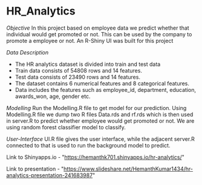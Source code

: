 # HR_Analytics
*Objective*
In this project based on employee data we predict whether that individual would get promoted or not. This can be used by the company to promote a employee or not. An R-Shiny UI was built for this project

*Data Description*
- The HR analytics dataset is divided into train and test data
- Train data consists of 54808 rows and 14 features.
- Test data consists of 23490 rows and 14 features.
- The dataset contains 6 numerical features and 8 categorical features.
- Data includes the features such as employee_id, department, education, awards_won, age, gender etc.


*Modelling*
Run the Modelling.R file to get model for our prediction. Using Modelling.R file we dump two R files Data.rds and rf.rds which is then used in server.R to predict whether employee would get promoted or not. We are using random forest classifier model to classify.

*User-Interface*
UI.R file gives the user interface, while the adjacent server.R connected to that is used to run the background model to predict. 

Link to Shinyapps.io - "https://hemanthk701.shinyapps.io/hr-analytics/"

Link to presentation - "https://www.slideshare.net/HemanthKumar1434/hr-analytics-presentation-241683987"

